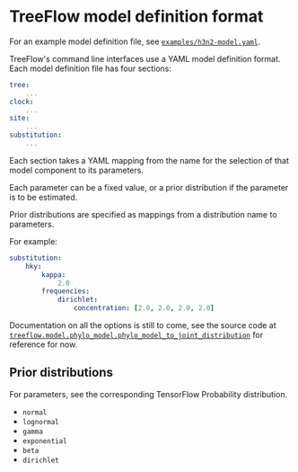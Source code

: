 # TreeFlow model definition format

For an example model definition file, see [`examples/h3n2-model.yaml`](https://github.com/christiaanjs/treeflow/blob/master/examples/h3n2-model.yaml).

TreeFlow's command line interfaces use a YAML model definition format. Each model definition file has four sections:

```yaml
tree:
    ...
clock:
    ...
site:
    ...
substitution:
    ...
```

Each section takes a YAML mapping from the name for the selection of that model component to its parameters.

Each parameter can be a fixed value, or a prior distribution if the parameter is to be estimated.

Prior distributions are specified as mappings from a distribution name to parameters.

For example:

```yaml
substitution:
    hky:
        kappa:
            2.0
        frequencies:
            dirichlet:
                concentration: [2.0, 2.0, 2.0, 2.0]

```

Documentation on all the options is still to come, see the source code at [`treeflow.model.phylo_model.phylo_model_to_joint_distribution`](https://github.com/christiaanjs/treeflow/blob/master/treeflow/model/phylo_model.py) for reference for now.

## Prior distributions

For parameters, see the corresponding TensorFlow Probability distribution.

* `normal`
* `lognormal`
* `gamma`
* `exponential`
* `beta`
* `dirichlet`